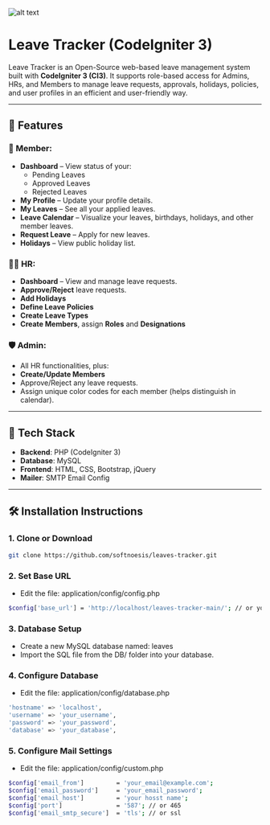 ![alt text](https://leaves.softnoesis.in/image/leaves1.png)

# Leave Tracker (CodeIgniter 3)

Leave Tracker is an Open-Source web-based leave management system built with **CodeIgniter 3 (CI3)**. It supports role-based access for Admins, HRs, and Members to manage leave requests, approvals, holidays, policies, and user profiles in an efficient and user-friendly way.



---

## 🚀 Features

### 👤 Member:
- **Dashboard** – View status of your:
  - Pending Leaves
  - Approved Leaves
  - Rejected Leaves
- **My Profile** – Update your profile details.
- **My Leaves** – See all your applied leaves.
- **Leave Calendar** – Visualize your leaves, birthdays, holidays, and other member leaves.
- **Request Leave** – Apply for new leaves.
- **Holidays** – View public holiday list.

### 🧑‍💼 HR:
- **Dashboard** – View and manage leave requests.
- **Approve/Reject** leave requests.
- **Add Holidays**
- **Define Leave Policies**
- **Create Leave Types**
- **Create Members**, assign **Roles** and **Designations**

### 🛡️ Admin:
- All HR functionalities, plus:
- **Create/Update Members**
- Approve/Reject any leave requests.
- Assign unique color codes for each member (helps distinguish in calendar).

---

## 🧰 Tech Stack

- **Backend**: PHP (CodeIgniter 3)
- **Database**: MySQL
- **Frontend**: HTML, CSS, Bootstrap, jQuery
- **Mailer**: SMTP Email Config

---

## 🛠️ Installation Instructions

### 1. Clone or Download

```bash
git clone https://github.com/softnoesis/leaves-tracker.git
```

### 2. Set Base URL 

- Edit the file: application/config/config.php
```bash
$config['base_url'] = 'http://localhost/leaves-tracker-main/'; // or your domain URL
```
### 3. Database Setup

- Create a new MySQL database named: leaves
- Import the SQL file from the DB/ folder into your database.

### 4. Configure Database

- Edit the file: application/config/database.php
```bash
'hostname' => 'localhost',
'username' => 'your_username',
'password' => 'your_password',
'database' => 'your_database',
```

### 5. Configure Mail Settings

- Edit the file: application/config/custom.php
```bash
$config['email_from']         = 'your_email@example.com';
$config['email_password']     = 'your_email_password';
$config['email_host']         = 'your hosst name';
$config['port']               = '587'; // or 465
$config['email_smtp_secure']  = 'tls'; // or ssl
```
